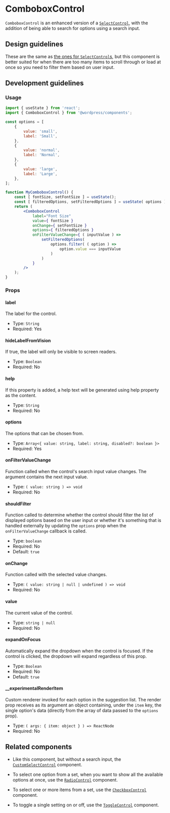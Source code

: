 # ComboboxControl

`ComboboxControl` is an enhanced version of a [`SelectControl`](/packages/components/src/select-control/README.md), with the addition of being able to search for options using a search input.

## Design guidelines

These are the same as [the ones for `SelectControl`s](/packages/components/src/select-control/README.md#design-guidelines), but this component is better suited for when there are too many items to scroll through or load at once so you need to filter them based on user input.

## Development guidelines

### Usage

```jsx
import { useState } from 'react';
import { ComboboxControl } from '@wordpress/components';

const options = [
	{
		value: 'small',
		label: 'Small',
	},
	{
		value: 'normal',
		label: 'Normal',
	},
	{
		value: 'large',
		label: 'Large',
	},
];

function MyComboboxControl() {
	const [ fontSize, setFontSize ] = useState();
	const [ filteredOptions, setFilteredOptions ] = useState( options );
	return (
		<ComboboxControl
			label="Font Size"
			value={ fontSize }
			onChange={ setFontSize }
			options={ filteredOptions }
			onFilterValueChange={ ( inputValue ) =>
				setFilteredOptions(
					options.filter( ( option ) =>
						option.value === inputValue
					)
				)
			}
		/>
	);
}
```

### Props

#### label

The label for the control.

-   Type: `String`
-   Required: Yes

#### hideLabelFromVision

If true, the label will only be visible to screen readers.

-   Type: `Boolean`
-   Required: No

#### help

If this property is added, a help text will be generated using help property as the content.

-   Type: `String`
-   Required: No

#### options

The options that can be chosen from.

-   Type: `Array<{ value: string, label: string, disabled?: boolean }>`
-   Required: Yes

#### onFilterValueChange

Function called when the control's search input value changes. The argument contains the next input value.

-   Type: `( value: string ) => void`
-   Required: No

#### shouldFilter

Function called to determine whether the control should filter the list of displayed options based on the user input or whether it's something that is handled externally by updating the `options` prop when the `onFilterValueChange` callback is called.

-   Type: `boolean`
-   Required: No
-   Default: `true`

#### onChange

Function called with the selected value changes.

-   Type: `( value: string | null | undefined ) => void`
-   Required: No

#### value

The current value of the control.

-   Type: `string | null`
-   Required: No

#### expandOnFocus

Automatically expand the dropdown when the control is focused.
If the control is clicked, the dropdown will expand regardless of this prop.

-   Type: `Boolean`
-   Required: No
-   Default: `true`

#### __experimentalRenderItem

Custom renderer invoked for each option in the suggestion list. The render prop receives as its argument an object containing, under the `item` key, the single option's data (directly from the array of data passed to the `options` prop).

-   Type: `( args: { item: object } ) => ReactNode`
-   Required: No

## Related components

-   Like this component, but without a search input, the [`CustomSelectControl`](https://developer.wordpress.org/block-editor/reference-guides/components/custom-select-control/) component.

-   To select one option from a set, when you want to show all the available options at once, use the [`RadioControl`](https://developer.wordpress.org/block-editor/reference-guides/components/radio-control/) component.
-   To select one or more items from a set, use the [`CheckboxControl`](https://developer.wordpress.org/block-editor/reference-guides/components/checkbox-control/) component.
-   To toggle a single setting on or off, use the [`ToggleControl`](https://developer.wordpress.org/block-editor/reference-guides/components/toggle-control/) component.
